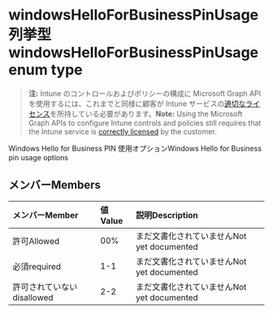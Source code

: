 # <a name="windowshelloforbusinesspinusage-enum-type"></a><span data-ttu-id="fbd66-101">windowsHelloForBusinessPinUsage 列挙型</span><span class="sxs-lookup"><span data-stu-id="fbd66-101">windowsHelloForBusinessPinUsage enum type</span></span>

> <span data-ttu-id="fbd66-102">**注:** Intune のコントロールおよびポリシーの構成に Microsoft Graph API を使用するには、これまでと同様に顧客が Intune サービスの[適切なライセンス](https://go.microsoft.com/fwlink/?linkid=839381)を所持している必要があります。</span><span class="sxs-lookup"><span data-stu-id="fbd66-102">**Note:** Using the Microsoft Graph APIs to configure Intune controls and policies still requires that the Intune service is [correctly licensed](https://go.microsoft.com/fwlink/?linkid=839381) by the customer.</span></span>

<span data-ttu-id="fbd66-103">Windows Hello for Business PIN 使用オプション</span><span class="sxs-lookup"><span data-stu-id="fbd66-103">Windows Hello for Business pin usage options</span></span>
## <a name="members"></a><span data-ttu-id="fbd66-104">メンバー</span><span class="sxs-lookup"><span data-stu-id="fbd66-104">Members</span></span>
|<span data-ttu-id="fbd66-105">メンバー</span><span class="sxs-lookup"><span data-stu-id="fbd66-105">Member</span></span>|<span data-ttu-id="fbd66-106">値</span><span class="sxs-lookup"><span data-stu-id="fbd66-106">Value</span></span>|<span data-ttu-id="fbd66-107">説明</span><span class="sxs-lookup"><span data-stu-id="fbd66-107">Description</span></span>|
|:---|:---|:---|
|<span data-ttu-id="fbd66-108">許可</span><span class="sxs-lookup"><span data-stu-id="fbd66-108">Allowed</span></span>|<span data-ttu-id="fbd66-109">0</span><span class="sxs-lookup"><span data-stu-id="fbd66-109">0%</span></span>|<span data-ttu-id="fbd66-110">まだ文書化されていません</span><span class="sxs-lookup"><span data-stu-id="fbd66-110">Not yet documented</span></span>|
|<span data-ttu-id="fbd66-111">必須</span><span class="sxs-lookup"><span data-stu-id="fbd66-111">required</span></span>|<span data-ttu-id="fbd66-112">1</span><span class="sxs-lookup"><span data-stu-id="fbd66-112">-1</span></span>|<span data-ttu-id="fbd66-113">まだ文書化されていません</span><span class="sxs-lookup"><span data-stu-id="fbd66-113">Not yet documented</span></span>|
|<span data-ttu-id="fbd66-114">許可されていない</span><span class="sxs-lookup"><span data-stu-id="fbd66-114">disallowed</span></span>|<span data-ttu-id="fbd66-115">2</span><span class="sxs-lookup"><span data-stu-id="fbd66-115">-2</span></span>|<span data-ttu-id="fbd66-116">まだ文書化されていません</span><span class="sxs-lookup"><span data-stu-id="fbd66-116">Not yet documented</span></span>|








